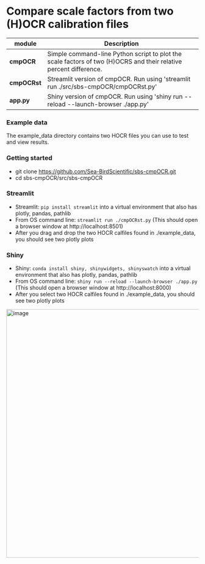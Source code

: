 # Compare scale factors from two (H)OCR calibration files 

| module | Description |
| ------ | ----------- |
| **cmpOCR** | Simple command-line Python script to plot the scale factors of two (H)OCRS and their relative percent difference.|
| **cmpOCRst** | Streamlit version of cmpOCR.  Run using 'streamlit run ./src/sbs-cmpOCR/cmpOCRst.py' |
| **app.py** | Shiny version of cmpOCR.  Run using 'shiny run --reload --launch-browser ./app.py' |

### Example data
The example_data directory contains two HOCR files you can use to test and view results.

### Getting started
* git clone https://github.com/Sea-BirdScientific/sbs-cmpOCR.git
* cd sbs-cmpOCR/src/sbs-cmpOCR

### Streamlit
* Streamlit: `pip install streamlit` into a virtual environment that also has plotly, pandas, pathlib
* From OS command line: `streamlit run ./cmpOCRst.py` (This should open a browser window at http://localhost:8501)
* After you drag and drop the two HOCR calfiles found in ./example_data, you should see two plotly plots

### Shiny
* Shiny: `conda install shiny, shinywidgets, shinyswatch` into a virtual environment that also has plotly, pandas, pathlib
* From OS command line: `shiny run --reload --launch-browser ./app.py` (This should open a browser window at http://localhost:8000)
* After you select two HOCR calfiles found in ./example_data, you should see two plotly plots

<img width="652" alt="image" src="https://github.com/Sea-BirdScientific/sbs-cmpOCR/assets/68403249/1c602510-4915-4a18-84a1-3994254e6e1e">